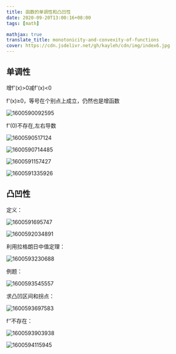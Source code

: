 ```yaml
---
title: 函数的单调性和凸凹性
date: 2020-09-20T13:00:16+08:00
tags: [math]

mathjax: true
translate_title: monotonicity-and-convexity-of-functions
cover: https://cdn.jsdelivr.net/gh/kayleh/cdn/img/index6.jpg
---
```


## 单调性

 增f'(x)>0减f'(x)<0

f'(x)≥0，等号在个别点上成立，仍然也是增函数

![1600590092595](https://cdn.jsdelivr.net/gh/kayleh/cdn/img/函数的单调性和凸凹性/1600590092595.png)

f'(0)不存在,左右导数

![1600590517124](https://cdn.jsdelivr.net/gh/kayleh/cdn/img/函数的单调性和凸凹性/1600590517124.png)

![1600590714485](https://cdn.jsdelivr.net/gh/kayleh/cdn/img/函数的单调性和凸凹性/1600590714485.png)

![1600591157427](https://cdn.jsdelivr.net/gh/kayleh/cdn/img/函数的单调性和凸凹性/1600591157427.png)

![1600591335926](https://cdn.jsdelivr.net/gh/kayleh/cdn/img/函数的单调性和凸凹性/1600591335926.png)

## 凸凹性

定义：

![1600591695747](https://cdn.jsdelivr.net/gh/kayleh/cdn/img/函数的单调性和凸凹性/1600591695747.png)

![1600592034891](https://cdn.jsdelivr.net/gh/kayleh/cdn/img/函数的单调性和凸凹性/1600592034891.png)

利用拉格朗日中值定理：

![1600593230688](https://cdn.jsdelivr.net/gh/kayleh/cdn/img/函数的单调性和凸凹性/1600593230688.png)

例题：

![1600593545557](https://cdn.jsdelivr.net/gh/kayleh/cdn/img/函数的单调性和凸凹性/1600593545557.png)

求凸凹区间和拐点：

![1600593697583](https://cdn.jsdelivr.net/gh/kayleh/cdn/img/函数的单调性和凸凹性/1600593697583.png)

f‘’不存在：

![1600593903938](https://cdn.jsdelivr.net/gh/kayleh/cdn/img/函数的单调性和凸凹性/1600593903938.png)

![1600594115945](https://cdn.jsdelivr.net/gh/kayleh/cdn/img/函数的单调性和凸凹性/1600594115945.png)
